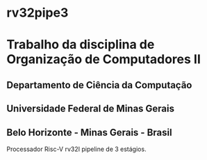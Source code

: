 # rv32pipe3

Trabalho da disciplina de Organização de Computadores II
==

## Departamento de Ciência da Computação
## Universidade Federal de Minas Gerais
## Belo Horizonte - Minas Gerais - Brasil

Processador Risc-V rv32I pipeline de 3 estágios.
